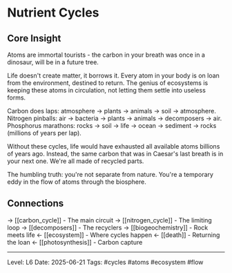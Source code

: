 # Nutrient Cycles

## Core Insight
Atoms are immortal tourists - the carbon in your breath was once in a dinosaur, will be in a future tree.

Life doesn't create matter, it borrows it. Every atom in your body is on loan from the environment, destined to return. The genius of ecosystems is keeping these atoms in circulation, not letting them settle into useless forms.

Carbon does laps: atmosphere → plants → animals → soil → atmosphere. Nitrogen pinballs: air → bacteria → plants → animals → decomposers → air. Phosphorus marathons: rocks → soil → life → ocean → sediment → rocks (millions of years per lap).

Without these cycles, life would have exhausted all available atoms billions of years ago. Instead, the same carbon that was in Caesar's last breath is in your next one. We're all made of recycled parts.

The humbling truth: you're not separate from nature. You're a temporary eddy in the flow of atoms through the biosphere.

## Connections
→ [[carbon_cycle]] - The main circuit
→ [[nitrogen_cycle]] - The limiting loop
→ [[decomposers]] - The recyclers
→ [[biogeochemistry]] - Rock meets life
← [[ecosystem]] - Where cycles happen
← [[death]] - Returning the loan
← [[photosynthesis]] - Carbon capture

---
Level: L6
Date: 2025-06-21
Tags: #cycles #atoms #ecosystem #flow